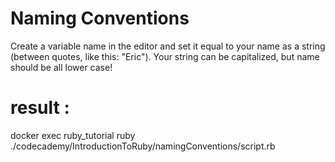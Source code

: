 # Naming Conventions
Create a variable name in the editor and set it equal to your name as a string (between quotes, like this: "Eric"). Your string can be capitalized, but name should be all lower case!


# result : 
docker exec ruby_tutorial ruby ./codecademy/IntroductionToRuby/namingConventions/script.rb